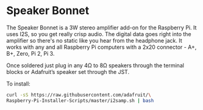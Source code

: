 <!--
---
name: Speaker Bonnet
class: board
type: audio
formfactor: pHAT
manufacturer: Adafruit
description: 3W Stereo Amplifier Bonnet for Raspberry Pi
url: https://learn.adafruit.com/adafruit-speaker-bonnet-for-raspberry-pi
schematic: https://learn.adafruit.com/assets/37882
buy: https://www.adafruit.com/products/3346
image: 'adafruit-speaker-bonnet.png'
pincount: 40
eeprom: no
power:
  '1':
  '2':
ground:
  '6':
  '9':
  '14':
  '20':
  '25':
  '30':
  '34':
  '39':
pin:
  '12':
    name: I2S
  '35':
    name: I2S
  '40':
    name: I2S
-->
# Speaker Bonnet

The Speaker Bonnet is a 3W stereo amplifier add-on for the Raspberry Pi. It uses I2S, so you get really crisp audio. The digital data goes right into the amplifier so there's no static like you hear from the headphone jack. It works with any and all Raspberry Pi computers with a 2x20 connector - A+, B+, Zero, Pi 2, Pi 3.

Once soldered just plug in any 4Ω to 8Ω speakers through the terminal blocks or Adafruit’s speaker set through the JST.

To install:
```bash
curl -sS https://raw.githubusercontent.com/adafruit/\
Raspberry-Pi-Installer-Scripts/master/i2samp.sh | bash
```
